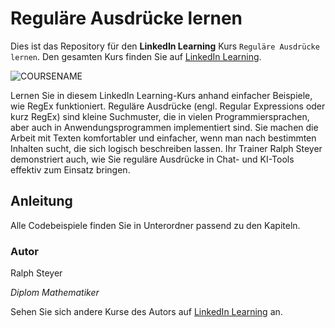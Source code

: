# Reguläre Ausdrücke lernen

Dies ist das Repository für den **LinkedIn Learning** Kurs `Reguläre Ausdrücke lernen`. Den gesamten Kurs finden Sie auf [LinkedIn Learning][lil-course-url].

![COURSENAME][lil-thumbnail-url] 


Lernen Sie in diesem LinkedIn Learning-Kurs anhand einfacher Beispiele, wie RegEx funktioniert. Reguläre Ausdrücke (engl. Regular Expressions oder kurz RegEx) sind kleine Suchmuster, die in vielen Programmiersprachen, aber auch in Anwendungsprogrammen implementiert sind. Sie machen die Arbeit mit Texten komfortabler und einfacher, wenn man nach bestimmten Inhalten sucht, die sich logisch beschreiben lassen. Ihr Trainer Ralph Steyer demonstriert auch, wie Sie reguläre Ausdrücke in Chat- und KI-Tools effektiv zum Einsatz bringen.

## Anleitung

Alle Codebeispiele finden Sie in Unterordner passend zu den Kapiteln.

### Autor

Ralph Steyer

_Diplom Mathematiker_

Sehen Sie sich andere Kurse des Autors auf [LinkedIn Learning](https://www.linkedin.com/learning/instructors/ralph-steyer) an.

[0]: # (Replace these placeholder URLs with actual course URLs)
[lil-course-url]: https://www.linkedin.com/learning/regulare-ausdrucke-lernen
[lil-thumbnail-url]: https://media.licdn.com/dms/image/D4D0DAQGUnzFDxrW31A/learning-public-crop_675_1200/0/1719390331422?e=2147483647&v=beta&t=BjDt3AJx-mUT8niJu4rUGEVFePTCe4zezKISNVLItK8
